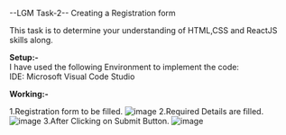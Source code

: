 --LGM Task-2--
Creating a Registration form

This task is to determine your understanding of HTML,CSS and ReactJS skills along.

**Setup:-**</br>
I have used the following Environment to implement the code: </br>
IDE: Microsoft Visual Code Studio

**Working:-**</br>

1.Registration form to be filled.
![image](https://user-images.githubusercontent.com/96781172/214287865-1f2362c0-6994-4522-9e9f-cbb317b11746.png)
2.Required Details are filled.
![image](https://user-images.githubusercontent.com/96781172/214288428-a83b6e1f-61db-48d4-8c37-73fd3432b31d.png)
3.After Clicking on Submit Button.
![image](https://user-images.githubusercontent.com/96781172/214288685-305628f3-05f2-4d8e-bfbe-56dd02e99ed2.png)
